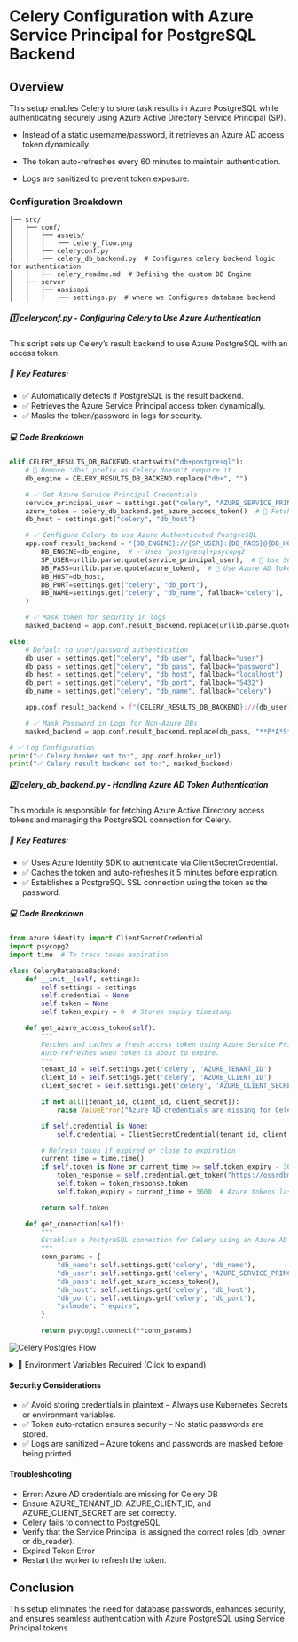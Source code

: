 # Celery Configuration with Azure Service Principal for PostgreSQL Backend

## Overview
This setup enables Celery to store task results in Azure PostgreSQL while authenticating securely using Azure Active Directory Service Principal (SP).

- Instead of a static username/password, it retrieves an Azure AD access token dynamically.

- The token auto-refreshes every 60 minutes to maintain authentication.

- Logs are sanitized to prevent token exposure.

### Configuration Breakdown


```/var/www/oasis/
│── src/
│   ├── conf/
│   │   ├── assets/
│   │   │   ├── celery_flow.png
│   │   ├── celeryconf.py
│   │   ├── celery_db_backend.py  # Configures celery backend logic for authentication
│   │   ├── celery_readme.md  # Defining the custom DB Engine
│   ├── server
│   │   ├── oasisapi
│   │   │   ├── settings.py  # where we Configures database backend 
```

##### 1️⃣ celeryconf.py - Configuring Celery to Use Azure Authentication
This script sets up Celery’s result backend to use Azure PostgreSQL with an access token.

##### 🔹 Key Features:
- ✅ Automatically detects if PostgreSQL is the result backend.
- ✅ Retrieves the Azure Service Principal access token dynamically.
- ✅ Masks the token/password in logs for security.

##### 💻 Code Breakdown

```python
elif CELERY_RESULTS_DB_BACKEND.startswith("db+postgresql"):  
    # 🔹 Remove 'db+' prefix as Celery doesn't require it
    db_engine = CELERY_RESULTS_DB_BACKEND.replace("db+", "")

    # ✅ Get Azure Service Principal Credentials
    service_principal_user = settings.get("celery", "AZURE_SERVICE_PRINCIPAL_USER")
    azure_token = celery_db_backend.get_azure_access_token()  # 🔹 Fetch token
    db_host = settings.get("celery", "db_host")

    # ✅ Configure Celery to use Azure Authenticated PostgreSQL
    app.conf.result_backend = "{DB_ENGINE}://{SP_USER}:{DB_PASS}@{DB_HOST}:{DB_PORT}/{DB_NAME}".format(
        DB_ENGINE=db_engine,  # ✅ Uses 'postgresql+psycopg2'
        SP_USER=urllib.parse.quote(service_principal_user),  # 🔹 Use Service Principal Username
        DB_PASS=urllib.parse.quote(azure_token),  # 🔹 Use Azure AD Token
        DB_HOST=db_host,
        DB_PORT=settings.get("celery", "db_port"),
        DB_NAME=settings.get("celery", "db_name", fallback="celery"),
    )

    # ✅ Mask token for security in logs
    masked_backend = app.conf.result_backend.replace(urllib.parse.quote(azure_token), "**T*O*K*E*N**")

else:
    # Default to user/password authentication
    db_user = settings.get("celery", "db_user", fallback="user")
    db_pass = settings.get("celery", "db_pass", fallback="password")
    db_host = settings.get("celery", "db_host", fallback="localhost")
    db_port = settings.get("celery", "db_port", fallback="5432")
    db_name = settings.get("celery", "db_name", fallback="celery")

    app.conf.result_backend = f"{CELERY_RESULTS_DB_BACKEND}://{db_user}:{db_pass}@{db_host}:{db_port}/{db_name}"

    # ✅ Mask Password in Logs for Non-Azure DBs
    masked_backend = app.conf.result_backend.replace(db_pass, "**P*A*S*S*W*O*R*D**")

# ✅ Log Configuration
print("✅ Celery broker set to:", app.conf.broker_url)
print("✅ Celery result backend set to:", masked_backend)
```

##### 2️⃣ celery_db_backend.py - Handling Azure AD Token Authentication
This module is responsible for fetching Azure Active Directory access tokens and managing the PostgreSQL connection for Celery.

##### 🔹 Key Features:
- ✅ Uses Azure Identity SDK to authenticate via ClientSecretCredential.
- ✅ Caches the token and auto-refreshes it 5 minutes before expiration.
- ✅ Establishes a PostgreSQL SSL connection using the token as the password.

##### 💻 Code Breakdown

```python
from azure.identity import ClientSecretCredential
import psycopg2
import time  # To track token expiration

class CeleryDatabaseBackend:
    def __init__(self, settings):
        self.settings = settings
        self.credential = None
        self.token = None
        self.token_expiry = 0  # Stores expiry timestamp

    def get_azure_access_token(self):
        """
        Fetches and caches a fresh access token using Azure Service Principal credentials.
        Auto-refreshes when token is about to expire.
        """
        tenant_id = self.settings.get('celery', 'AZURE_TENANT_ID')
        client_id = self.settings.get('celery', 'AZURE_CLIENT_ID')
        client_secret = self.settings.get('celery', 'AZURE_CLIENT_SECRET')

        if not all([tenant_id, client_id, client_secret]):
            raise ValueError("Azure AD credentials are missing for Celery DB.")

        if self.credential is None:
            self.credential = ClientSecretCredential(tenant_id, client_id, client_secret)

        # Refresh token if expired or close to expiration
        current_time = time.time()
        if self.token is None or current_time >= self.token_expiry - 300:  # Refresh 5 min before expiry
            token_response = self.credential.get_token("https://ossrdbms-aad.database.windows.net/.default")
            self.token = token_response.token
            self.token_expiry = current_time + 3600  # Azure tokens last ~60 min

        return self.token

    def get_connection(self):
        """
        Establish a PostgreSQL connection for Celery using an Azure AD token.
        """
        conn_params = {
            "db_name": self.settings.get('celery', 'db_name'),
            "db_user": self.settings.get('celery', 'AZURE_SERVICE_PRINCIPAL_USER'),
            "db_pass": self.get_azure_access_token(),
            "db_host": self.settings.get('celery', 'db_host'),
            "db_port": self.settings.get('celery', 'db_port'),
            "sslmode": "require",
        }

        return psycopg2.connect(**conn_params)
```


![Celery Postgres Flow](celery_flow.png)

<details>
  <summary>📌 Environment Variables Required (Click to expand)</summary>

| Variable Name                       | Description                                    |
|--------------------------------------|------------------------------------------------|
| `AZURE_TENANT_ID`                    | Azure AD Tenant ID                             |
| `AZURE_CLIENT_ID`                    | Azure Service Principal Client ID             |
| `AZURE_CLIENT_SECRET`                | Azure Service Principal Client Secret         |
| `AZURE_SERVICE_PRINCIPAL_USER`        | Username for PostgreSQL (e.g., `sp_user@db`)  |
| `CELERY_RESULTS_DB_BACKEND`           | Database backend (e.g., `db+postgresql`)      |
| `DB_HOST`                             | PostgreSQL database host                      |
| `DB_PORT`                             | PostgreSQL database port                      |
| `DB_NAME`                             | Celery result backend database name           |

</details>


#### Security Considerations

- ✅ Avoid storing credentials in plaintext – Always use Kubernetes Secrets or environment variables.
- ✅ Token auto-rotation ensures security – No static passwords are stored.
- ✅ Logs are sanitized – Azure tokens and passwords are masked before being printed.

#### Troubleshooting
- Error: Azure AD credentials are missing for Celery DB
- Ensure AZURE_TENANT_ID, AZURE_CLIENT_ID, and AZURE_CLIENT_SECRET are set correctly.
- Celery fails to connect to PostgreSQL
- Verify that the Service Principal is assigned the correct roles (db_owner or db_reader).
- Expired Token Error
- Restart the worker to refresh the token.

## Conclusion

This setup eliminates the need for database passwords, enhances security, and ensures seamless authentication with Azure PostgreSQL using Service Principal tokens
